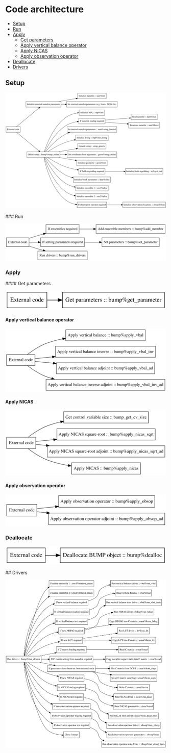 # Code architecture

- [Setup](#setup)
- [Run](#run)
- [Apply](#apply)
  - [Get parameters](#get-parameters)
  - [Apply vertical balance operator](#apply-vertical-balance-operator)
  - [Apply NICAS](#apply-nicas)
  - [Apply observation operator](#apply-observation-operator)
- [Deallocate](#deallocate)
- [Drivers](#drivers)

## Setup

![](architecture/setup_online.svg)


### Run

![](architecture/run_online.svg)


### Apply


#### Get parameters

![](architecture/get_parameter.svg)


#### Apply vertical balance operator

![](architecture/apply_vbal.svg)


#### Apply NICAS

![](architecture/apply_nicas.svg)


#### Apply observation operator

![](architecture/apply_obsop.svg)


### Deallocate

![](architecture/deallocation.svg)


## Drivers

![](architecture/drivers.svg)
